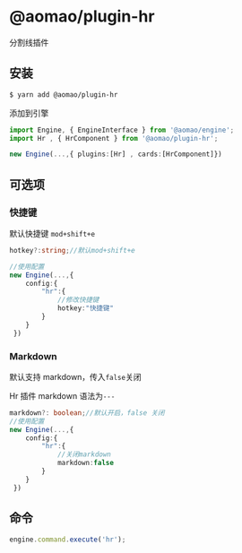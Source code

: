 # @aomao/plugin-hr

分割线插件

## 安装

```bash
$ yarn add @aomao/plugin-hr
```

添加到引擎

```ts
import Engine, { EngineInterface } from '@aomao/engine';
import Hr , { HrComponent } from '@aomao/plugin-hr';

new Engine(...,{ plugins:[Hr] , cards:[HrComponent]})
```

## 可选项

### 快捷键

默认快捷键 `mod+shift+e`

```ts
hotkey?:string;//默认mod+shift+e

//使用配置
new Engine(...,{
    config:{
        "hr":{
            //修改快捷键
            hotkey:"快捷键"
        }
    }
 })
```

### Markdown

默认支持 markdown，传入`false`关闭

Hr 插件 markdown 语法为`---`

```ts
markdown?: boolean;//默认开启，false 关闭
//使用配置
new Engine(...,{
    config:{
        "hr":{
            //关闭markdown
            markdown:false
        }
    }
 })
```

## 命令

```ts
engine.command.execute('hr');
```
